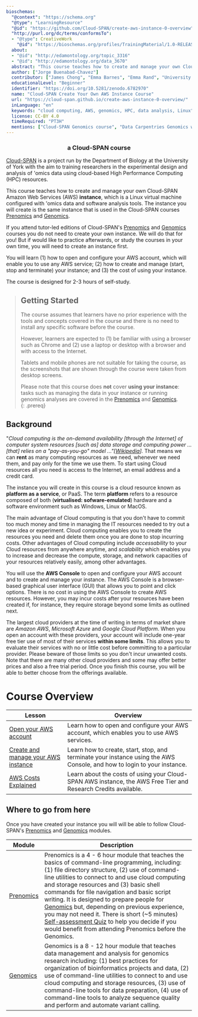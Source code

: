 ```yaml
---
bioschemas:
  "@context": "https://schema.org"
  "@type": "LearningResource"
  "@id": "https://github.com/Cloud-SPAN/create-aws-instance-0-overview"
  "http://purl.org/dc/terms/conformsTo":
  - "@type": CreativeWork
    "@id": "https://bioschemas.org/profiles/TrainingMaterial/1.0-RELEASE"
  about:
  - "@id": "http://edamontology.org/topic_3316"
  - "@id": "http://edamontology.org/data_3670"
  abstract: "This course teaches how to create and manage your own Cloud-SPAN Amazon Web Services (AWS) instance, which is a Linux virtual machine configured with ‘omics data and software analysis tools. The instance you will create is the same instance that is used in the Cloud-SPAN courses Prenomics and Genomics.."
  author: ["Jorge Buenabad-Chavez"]
  contributor: ["James Chong", "Emma Barnes", "Emma Rand", "University of York", "Software Sustainability Institute"]
  educationalLevel: "Beginner"
  identifier: "https://doi.org/10.5281/zenodo.6782970"
  name: "Cloud-SPAN Create Your Own AWS Instance Course"
  url: "https://cloud-span.github.io/create-aws-instance-0-overview/"
  inLanguage: "en"
  keywords: "cloud computing, AWS, genomics, HPC, data analysis, Linux"
  license: CC-BY 4.0
  timeRequired: "PT3H"
  mentions: ["Cloud-SPAN Genomics course", "Data Carpentries Genomics workshop", "Amazon Web Services"]
---
```

<h3 align="center">a Cloud-SPAN course</h3>

[Cloud-SPAN](https://cloud-span.york.ac.uk) is a project run by the Department of Biology at the University of York with the aim to training researchers in the experimental design and analysis of 'omics data using cloud-based High Performance Computing (HPC) resources.

This course teaches how to create and manage your own Cloud-SPAN Amazon Web Services (AWS) **instance**, which is a Linux virtual machine configured with 'omics data and software analysis tools. The instance you will create is the same instance that is used in the Cloud-SPAN courses [Prenomics](https://cloud-span.github.io/prenomics00-intro/) and [Genomics](https://cloud-span.github.io/00genomics). 

If you attend tutor-led editions of Cloud-SPAN's [Prenomics](https://cloud-span.github.io/prenomics00-intro/) and [Genomics](https://cloud-span.github.io/00genomics) courses you do not need to create your own instance. We will do that for you! But if would like to practice afterwards, or study the courses in your own time, you will need to create an instance first.

You will learn (1) how to open and configure your AWS account, which will enable you to use any AWS service; (2) how to create and manage (start, stop and terminate) your instance; and (3) the cost of using your instance. 

The course is designed for 2-3 hours of self-study.

> ## Getting Started
>
> The course assumes that learners have no prior experience with the tools and concepts covered in the course and there is no need to install any specific software before the course. 
>
> However, learners are expected to (1) be familiar with using a browser such as Chrome and (2) use a laptop or desktop with a browser and with access to the Internet. 
>
> Tablets and mobile phones are not suitable for taking the course, as the screenshots that are shown through the course were taken from desktop screens. 
>
> Please note that this course does **not** cover **using your instance**: tasks such as managing the data in your instance or running genomics analyses are covered in the [Prenomics](https://cloud-span.github.io/prenomics00-intro/) and [Genomics](https://cloud-span.github.io/genomics01-intro).  
{: .prereq}

## Background

"*Cloud computing is the on-demand availability \[through the Internet\] of computer system resources \[such as\] data storage and computing power ... \[that\] relies on a "pay-as-you-go" model ..."\[[Wikipedia](https://en.wikipedia.org/wiki/Cloud_computing)\].* That means we can **rent** as many computing resources as we need, whenever we need them, and pay only for the time we use them. To start using Cloud resources all you need is access to the Internet, an email address and a credit card. 

The instance you will create in this course is a cloud resource known as **platform as a service**, or PaaS. The term **platform** refers to a resource composed of both (**virtualised: sofware-emulated**) hardware and a software environment such as Windows, Linux or MacOS. 

The main advantage of Cloud computing is that you don't have to commit too much money and time in managing the IT resources needed to try out a new idea or experiment. Cloud computing enables you to create the resources you need and delete them once you are done to stop incurring costs. Other advantages of Cloud computing include *accessability* to your Cloud resources from anywhere anytime, and *scalability* which enables you to increase and decrease the compute, storage, and network capacities of your resources relatively easily, among other advantages.

You will use the **AWS Console** to open and configure your AWS account and to create and manage your instance. The AWS Console is a browser-based graphical user interface (GUI) that allows you to point and click options. There is no cost in using the AWS Console to create AWS resources. However, you may incur costs after your resources have been created if, for instance, they require storage beyond some limits as outlined next.  

The largest cloud providers at the time of writing in terms of market share are *Amazon AWS*, *Microsoft Azure* and *Google Cloud Platform*. When you open an account with these providers, your account will include one-year free tier use of most of their services **within some limits**. This allows you to evaluate their services with no or little cost before committing to a particular provider. Please beware of those limits so you don't incur unwanted costs. Note that there are many other cloud providers and some may offer better prices and also a free trial period. Once you finish this course, you will be able to better choose from the offerings available.

# Course Overview

| Lesson                     | Overview |
| -------------------------- | ---------|
| [Open your AWS account](https://cloud-span.github.io/create-aws-instance-1-open-account/) | Learn how to open and configure your AWS account, which enables you to use AWS services.|
| [Create and manage your AWS instance](https://cloud-span.github.io/create-aws-instance-2-manage-instance/)| Learn how to create, start, stop, and terminate your instance using the AWS Console, and how to login to your instance. |
| [AWS Costs Explained](https://cloud-span.github.io/create-aws-instance-3-costs-explained/) | Learn about the costs of using your Cloud-SPAN AWS instance, the AWS Free Tier and Research Credits available.|

## Where to go from here
Once you have created your instance you will will be able to follow Cloud-SPAN's [Prenomics](https://cloud-span.github.io/prenomics00-intro/) and [Genomics](https://cloud-span.github.io/00genomics) modules. 

| Module                     | Description |
| -------------------------- | ---------|
| [Prenomics](https://cloud-span.github.io/prenomics00-intro/)| Prenomics is a 4 - 6 hour module that teaches the basics of command-line programming, including: (1) file directory structure, (2) use of command-line utilities to connect to and use cloud computing and storage resources and (3) basic shell commands for file navigation and basic script writing. It is designed to prepare people for  [Genomics](https://cloud-span.github.io/00genomics) but, depending on previous experience, you may not need it. There is short (~5 minutes) [Self-assessment Quiz](https://shiny.york.ac.uk/er13/prenomics-quiz/#section-why) to help you decide if you would benefit from attending Prenomics before the Genomics.|
| [Genomics](https://cloud-span.github.io/00genomics/) | Genomics is a 8 - 12 hour module that teaches data management and analysis for genomics research including: (1) best practices for organization of bioinformatics projects and data, (2) use of command-line utilities to connect to and use cloud computing and storage resources, (3) use of command-line tools for data preparation, (4) use of command-line tools to analyze sequence quality and perform and automate variant calling. |

